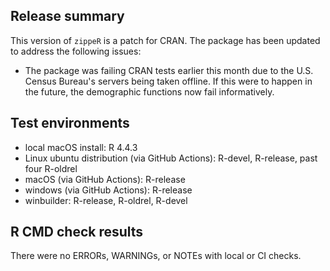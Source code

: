 ## Release summary
This version of `zippeR` is a patch for CRAN. The package has been updated to address the following issues:

* The package was failing CRAN tests earlier this month due to the U.S. Census Bureau's servers being taken offline. If this were to happen in the future, the demographic functions now fail informatively.

## Test environments
* local macOS install: R 4.4.3
* Linux ubuntu distribution (via GitHub Actions): R-devel, R-release, past four R-oldrel
* macOS (via GitHub Actions): R-release
* windows (via GitHub Actions): R-release
* winbuilder: R-release, R-oldrel, R-devel

## R CMD check results
There were no ERRORs, WARNINGs, or NOTEs with local or CI checks. 
